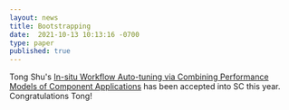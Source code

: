 ```yaml
---
layout: news
title: Bootstrapping
date:  2021-10-13 10:13:16 -0700
type: paper
published: true
---
```


Tong Shu's [In-situ Workflow Auto-tuning via Combining Performance Models of Component Applications](https://arxiv.org/abs/2008.06991) has been accepted into SC this year. Congratulations Tong!